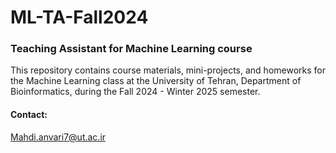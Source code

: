 # ML-TA-Fall2024
### Teaching Assistant for Machine Learning course  
 This repository contains course materials, mini-projects, and homeworks for the Machine Learning class at the University of Tehran, Department of Bioinformatics, during the Fall 2024 - Winter 2025 semester.    

#### Contact:  
Mahdi.anvari7@ut.ac.ir  
